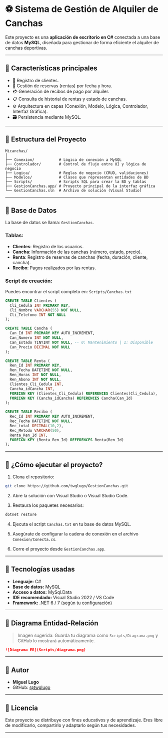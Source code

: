 
# ⚽ Sistema de Gestión de Alquiler de Canchas

Este proyecto es una **aplicación de escritorio en C#** conectada a una base de datos **MySQL**, diseñada para gestionar de forma eficiente el alquiler de canchas deportivas.

---

## 📌 Características principales

- 🧾 Registro de clientes.
- 📅 Gestión de reservas (rentas) por fecha y hora.
- 💳 Generación de recibos de pago por alquiler.
- 📋 Consulta de historial de rentas y estado de canchas.
- ⚙️ Arquitectura en capas (Conexión, Modelo, Lógica, Controlador, Interfaz Gráfica).
- 🗃️ Persistencia mediante MySQL.

---

## 🧱 Estructura del Proyecto

```
Micanchas/
│
├── Conexion/           # Lógica de conexión a MySQL
├── Controlador/        # Control de flujo entre UI y lógica de negocio
├── Logica/             # Reglas de negocio (CRUD, validaciones)
├── Modelos/            # Clases que representan entidades de BD
├── Scripts/            # Scripts SQL para crear la BD y tablas
├── GestionCanchas.app/ # Proyecto principal de la interfaz gráfica
└── GestionCanchas.sln  # Archivo de solución (Visual Studio)
```

---

## 🧩 Base de Datos

La base de datos se llama: `GestionCanchas`.

### Tablas:

- **Clientes**: Registro de los usuarios.
- **Cancha**: Información de las canchas (número, estado, precio).
- **Renta**: Registro de reservas de canchas (fecha, duración, cliente, cancha).
- **Recibo**: Pagos realizados por las rentas.

### Script de creación:

Puedes encontrar el script completo en: `Scripts/Canchas.txt`

```sql
CREATE TABLE Clientes (
  Cli_Cedula INT PRIMARY KEY,
  Cli_Nombre VARCHAR(55) NOT NULL,
  Cli_Telefono INT NOT NULL
);

CREATE TABLE Cancha (
  Can_Id INT PRIMARY KEY AUTO_INCREMENT,
  Can_Numero INT NOT NULL,
  Can_Estado TINYINT NOT NULL, -- 0: Mantenimiento | 1: Disponible
  Can_Precio DECIMAL NOT NULL
);

CREATE TABLE Renta (
  Ren_Id INT PRIMARY KEY,
  Ren_Fecha DATETIME NOT NULL,
  Ren_Horas INT NOT NULL,
  Ren_Abono INT NOT NULL,
  Clientes_Cli_Cedula INT,
  Cancha_idCancha INT,
  FOREIGN KEY (Clientes_Cli_Cedula) REFERENCES Clientes(Cli_Cedula),
  FOREIGN KEY (Cancha_idCancha) REFERENCES Cancha(Can_Id)
);

CREATE TABLE Recibo (
  Rec_Id INT PRIMARY KEY AUTO_INCREMENT,
  Rec_Fecha DATETIME NOT NULL,
  Rec_total DECIMAL(10,2),
  Rec_Metodo VARCHAR(50),
  Renta_Ren_Id INT,
  FOREIGN KEY (Renta_Ren_Id) REFERENCES Renta(Ren_Id)
);
```

---

## 🚀 ¿Cómo ejecutar el proyecto?

1. Clona el repositorio:

```bash
git clone https://github.com/twglugo/GestionCanchas.git
```

2. Abre la solución con Visual Studio o Visual Studio Code.

3. Restaura los paquetes necesarios:

```bash
dotnet restore
```

4. Ejecuta el script `Canchas.txt` en tu base de datos MySQL.

5. Asegúrate de configurar la cadena de conexión en el archivo `Conexion/Conecta.cs`.

6. Corre el proyecto desde `GestionCanchas.app`.

---

## 🧠 Tecnologías usadas

- **Lenguaje:** C#
- **Base de datos:** MySQL
- **Acceso a datos:** MySql.Data
- **IDE recomendado:** Visual Studio 2022 / VS Code
- **Framework:** .NET 6 / 7 (según tu configuración)

---

## 📸 Diagrama Entidad-Relación

> Imagen sugerida: Guarda tu diagrama como `Scripts/Diagrama.png` y GitHub lo mostrará automáticamente.

```markdown
![Diagrama ER](Scripts/diagrama.png)
```

---

## 🙋 Autor

- **Miguel Lugo**  
- GitHub: [@twglugo](https://github.com/twglugo)

---

## 📄 Licencia

Este proyecto se distribuye con fines educativos y de aprendizaje. Eres libre de modificarlo, compartirlo y adaptarlo según tus necesidades.

---
